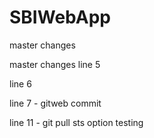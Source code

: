 # SBIWebApp

master changes

master changes line 5

line 6 

line 7 - gitweb commit

line 11 - git pull sts option testing
